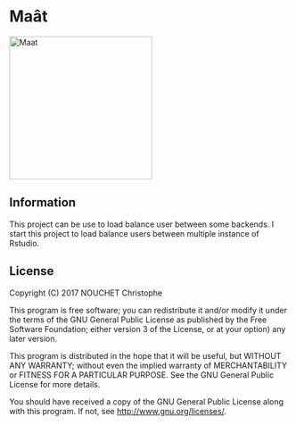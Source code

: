 # Maât

<a title="By No machine-readable author provided. Jeff Dahl assumed (based on copyright claims). [GFDL (http://www.gnu.org/copyleft/fdl.html) or CC BY-SA 4.0-3.0-2.5-2.0-1.0 (http://creativecommons.org/licenses/by-sa/4.0-3.0-2.5-2.0-1.0)], via Wikimedia Commons" href="https://commons.wikimedia.org/wiki/File%3AMaat.svg"><img width="256" alt="Maat" src="https://upload.wikimedia.org/wikipedia/commons/thumb/a/ab/Maat.svg/256px-Maat.svg.png"/></a>


## Information

This project can be use to load balance user between some backends. I start this project to load balance users between multiple instance of Rstudio.


## License

Copyright (C) 2017 NOUCHET Christophe


This program is free software; you can redistribute it and/or modify it under the terms of the GNU General Public License as published by the Free Software Foundation; either version 3 of the License, or at your option) any later version.


This program is distributed in the hope that it will be useful, but WITHOUT ANY WARRANTY; without even the implied warranty of MERCHANTABILITY or FITNESS FOR A PARTICULAR PURPOSE. See the GNU General Public License for more details.


You should have received a copy of the GNU General Public License along with this program. If not, see <http://www.gnu.org/licenses/>.


